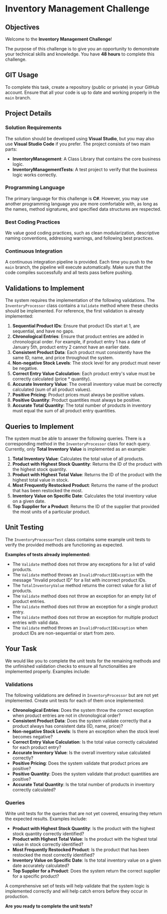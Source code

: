 # Inventory Management Challenge

## Objectives

Welcome to the **Inventory Management Challenge**!

The purpose of this challenge is to give you an opportunity to demonstrate your technical skills and knowledge. You have **48 hours** to complete this challenge.

## GIT Usage

To complete this task, create a repository (public or private) in your GitHub account. Ensure that all your code is up to date and working properly in the `main` branch.

## Project Details

### Solution Requirements

The solution should be developed using **Visual Studio**, but you may also use **Visual Studio Code** if you prefer. The project consists of two main parts:

- **InventoryManagement**: A Class Library that contains the core business logic.
- **InventoryManagementTests**: A test project to verify that the business logic works correctly.

### Programming Language

The primary language for this challenge is **C#**. However, you may use another programming language you are more comfortable with, as long as the names, method signatures, and specified data structures are respected.

### Best Coding Practices

We value good coding practices, such as clean modularization, descriptive naming conventions, addressing warnings, and following best practices.

### Continuous Integration

A continuous integration pipeline is provided. Each time you push to the `main` branch, the pipeline will execute automatically. Make sure that the code compiles successfully and all tests pass before pushing.

## Validations to Implement

The system requires the implementation of the following validations. The `InventoryProcessor` class contains a `Validate` method where these checks should be implemented. For reference, the first validation is already implemented:

1. **Sequential Product IDs**: Ensure that product IDs start at 1, are sequential, and have no gaps.
2. **Chronological Entries**: Ensure that product entries are added in chronological order. For example, if product entry 1 has a date of January 5th, product entry 2 cannot have an earlier date.
3. **Consistent Product Data**: Each product must consistently have the same ID, name, and price throughout the system.
4. **Non-negative Stock Levels**: The stock level for any product must never be negative.
5. **Correct Entry Value Calculation**: Each product entry's value must be correctly calculated (price \* quantity).
6. **Accurate Inventory Value**: The overall inventory value must be correctly calculated (sum of all product values).
7. **Positive Pricing**: Product prices must always be positive values.
8. **Positive Quantity**: Product quantities must always be positive.
9. **Accurate Total Quantity**: The total number of products in inventory must equal the sum of all product entry quantities.

## Queries to Implement

The system must be able to answer the following queries. There is a corresponding method in the `InventoryProcessor` class for each query. Currently, only **Total Inventory Value** is implemented as an example:

1. **Total Inventory Value**: Calculates the total value of all products.
2. **Product with Highest Stock Quantity**: Returns the ID of the product with the highest stock quantity.
3. **Product with Highest Total Value**: Returns the ID of the product with the highest total value in stock.
4. **Most Frequently Restocked Product**: Returns the name of the product that has been restocked the most.
5. **Inventory Value on Specific Date**: Calculates the total inventory value on a given date.
6. **Top Supplier for a Product**: Returns the ID of the supplier that provided the most units of a particular product.

## Unit Testing

The `InventoryProcessorTest` class contains some example unit tests to verify the provided methods are functioning as expected.

**Examples of tests already implemented:**

- The `Validate` method does not throw any exceptions for a list of valid products.
- The `Validate` method throws an `InvalidProductIDException` with the message "Invalid product ID" for a list with incorrect product IDs.
- The `TotalInventoryValue` method returns the correct value for a list of products.
- The `Validate` method does not throw an exception for an empty list of product entries.
- The `Validate` method does not throw an exception for a single product entry.
- The `Validate` method does not throw an exception for multiple product entries with valid data.
- The `Validate` method throws an `InvalidProductIDException` when product IDs are non-sequential or start from zero.

## Your Task

We would like you to complete the unit tests for the remaining methods and the unfinished validation checks to ensure all functionalities are implemented properly. Examples include:

### Validations

The following validations are defined in `InventoryProcessor` but are not yet implemented. Create unit tests for each of them once implemented:

- **Chronological Entries**: Does the system throw the correct exception when product entries are not in chronological order?
- **Consistent Product Data**: Does the system validate correctly that a product always has consistent data (ID, name, price)?
- **Non-negative Stock Levels**: Is there an exception when the stock level becomes negative?
- **Correct Entry Value Calculation**: Is the total value correctly calculated for each product entry?
- **Accurate Inventory Value**: Is the overall inventory value calculated correctly?
- **Positive Pricing**: Does the system validate that product prices are positive?
- **Positive Quantity**: Does the system validate that product quantities are positive?
- **Accurate Total Quantity**: Is the total number of products in inventory correctly calculated?

### Queries

Write unit tests for the queries that are not yet covered, ensuring they return the expected results. Examples include:

- **Product with Highest Stock Quantity**: Is the product with the highest stock quantity correctly identified?
- **Product with Highest Total Value**: Is the product with the highest total value in stock correctly identified?
- **Most Frequently Restocked Product**: Is the product that has been restocked the most correctly identified?
- **Inventory Value on Specific Date**: Is the total inventory value on a given date accurately calculated?
- **Top Supplier for a Product**: Does the system return the correct supplier for a specific product?

A comprehensive set of tests will help validate that the system logic is implemented correctly and will help catch errors before they occur in production.

**Are you ready to complete the unit tests?**
